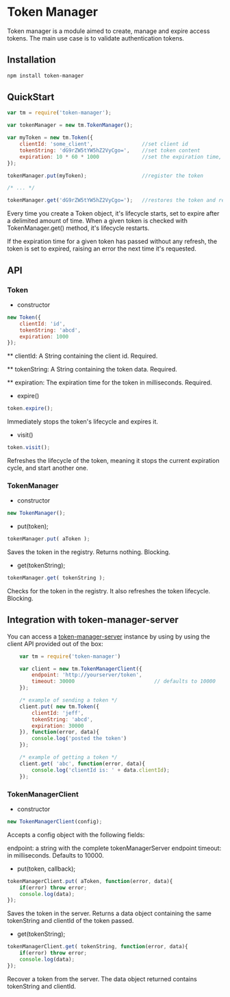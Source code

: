 Token Manager
=============

Token manager is a module aimed to create, manage and expire access tokens.
The main use case is to validate authentication tokens.

Installation
------------

```bash
npm install token-manager
```

QuickStart
----------

```javascript
var tm = require('token-manager');

var tokenManager = new tm.TokenManager();

var myToken = new tm.Token({
    clientId: 'some_client',                //set client id
    tokenString: 'dG9rZW5tYW5hZ2VyCgo=',    //set token content
    expiration: 10 * 60 * 1000              //set the expiration time, in milliseconds
});

tokenManager.put(myToken);                  //register the token

/* ... */

tokenManager.get('dG9rZW5tYW5hZ2VyCgo=');   //restores the token and refreshes its expiration time.
```

Every time you create a Token object, it's lifecycle starts, set to expire after a delimited amount of time.
When a given token is checked with TokenManager.get() method, it's lifecycle restarts.

If the expiration time for a given token has passed without any refresh, the token is set to expired,
raising an error the next time it's requested.


API
---

### Token

* constructor

```javascript
new Token({
    clientId: 'id',
    tokenString: 'abcd',
    expiration: 1000
});
```

** clientId: A String containing the client id. Required.

** tokenString: A String containing the token data. Required.

** expiration: The expiration time for the token in milliseconds. Required.

* expire()

```javascript
token.expire();
```

Immediately stops the token's lifecycle and expires it.

* visit()

```javascript
token.visit();
```

Refreshes the lifecycle of the token, meaning it stops the current expiration cycle, and start another one.

### TokenManager

* constructor

```javascript
new TokenManager();
```

* put(token);

```javascript
tokenManager.put( aToken );
```

Saves the token in the registry. Returns nothing. Blocking.

* get(tokenString);

```javascript
tokenManager.get( tokenString );
```

Checks for the token in the registry. It also refreshes the token lifecycle. Blocking.


Integration with token-manager-server
-------------------------------------

You can access a [token-manager-server](https://github.com/jsanchesleao/token-manager-server "TokenManagerServer") instance by using by using the client API provided out of the box:

```javascript
    var tm = require('token-manager')

    var client = new tm.TokenManagerClient({
        endpoint: 'http://yourserver/token',
        timeout: 30000                          // defaults to 10000
    });

    /* example of sending a token */
    client.put( new tm.Token({
        clientId: 'jeff',
        tokenString: 'abcd',
        expiration: 30000
    }), function(error, data){
        console.log('posted the token')
    });

    /* example of getting a token */
    client.get( 'abc', function(error, data){
        console.log('clientId is: ' + data.clientId);
    });
```

### TokenManagerClient

* constructor

```javascript
new TokenManagerClient(config);
```

Accepts a config object with the following fields:

endpoint: a string with the complete tokenManagerServer endpoint
timeout: in milliseconds. Defaults to 10000.

* put(token, callback);

```javascript
tokenManagerClient.put( aToken, function(error, data){
    if(error) throw error;
    console.log(data);
});
```

Saves the token in the server. Returns a data object containing the same tokenString and clientId of the token passed.

* get(tokenString);

```javascript
tokenManagerClient.get( tokenString, function(error, data){
    if(error) throw error;
    console.log(data);
});
```

Recover a token from the server. The data object returned contains tokenString and clientId.